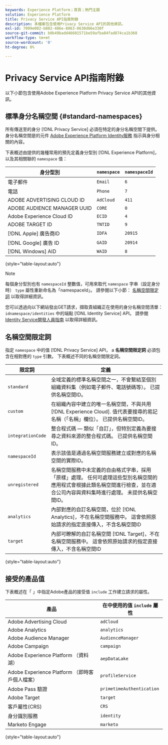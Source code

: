 ```yaml
---
keywords: Experience Platform；首頁；熱門主題
solution: Experience Platform
title: Privacy Service API指南附錄
description: 本檔案包含使用Privacy Service API的其他資訊。
exl-id: 7099e002-b802-486e-8863-0630d66e330f
source-git-commit: b0b49badd46601571be59afba84fad874ca1b368
workflow-type: tm+mt
source-wordcount: '0'
ht-degree: 0%

---
```


# Privacy Service API指南附錄

以下小節包含使用Adobe Experience Platform Privacy Service API的其他資訊。

## 標準身分名稱空間 {#standard-namespaces}

所有傳送至的身分 [!DNL Privacy Service] 必須在特定的身分名稱空間下提供。 身分名稱空間是的元件 [Adobe Experience Platform Identity服務](../../identity-service/home.md) 指示與身分相關的內容。

下表概述由提供的幾種常用的預先定義身分型別 [!DNL Experience Platform]，以及其相關聯的 `namespace` 值：

| 身分型別 | `namespace` | `namespaceId` |
| --- | --- | --- |
| 電子郵件 | `Email` | `6` |
| 電話 | `Phone` | `7` |
| ADOBE ADVERTISING CLOUD ID | `AdCloud` | `411` |
| ADOBE AUDIENCE MANAGER UUID | `CORE` | `0` |
| Adobe Experience Cloud ID | `ECID` | `4` |
| ADOBE TARGET ID | `TNTID` | `9` |
| [!DNL Apple] 廣告商ID | `IDFA` | `20915` |
| [!DNL Google] 廣告 ID | `GAID` | `20914` |
| [!DNL Windows] AID | `WAID` | `8` |

{style="table-layout:auto"}

>[!NOTE]
>
>每個身分型別也有 `namespaceId` 整數值，可用來取代 `namespace` 字串（設定身分時） `type` 屬性重新命名為「namespaceId」。 請參閱以下小節： [名稱空間限定詞](#namespace-qualifiers) 以取得詳細資訊。

您可以透過向以下網站發出GET請求，擷取貴組織正在使用的身分名稱空間清單： `idnamespace/identities` 中的端點 [!DNL Identity Service] API。 請參閱 [Identity Service開發人員指南](../../identity-service/api/getting-started.md) 以取得詳細資訊。

## 名稱空間限定詞

指定 `namespace` 中的值 [!DNL Privacy Service] API， a **名稱空間限定詞** 必須包含在相對應的 `type` 引數。 下表概述不同的名稱空間限定詞。

| 限定詞 | 定義 |
| --------- | ---------- |
| `standard` | 全域定義的標準名稱空間之一，不會繫結至個別組織資料集（例如電子郵件、電話號碼等）。 已提供名稱空間ID。 |
| `custom` | 在組織內容中建立的唯一名稱空間，不與共用 [!DNL Experience Cloud]. 值代表要搜尋的易記名稱（「名稱」欄位）。 已提供名稱空間ID。 |
| `integrationCode` | 整合程式碼 — 類似「自訂」，但特別定義為要搜尋之資料來源的整合程式碼。 已提供名稱空間ID。 |
| `namespaceId` | 表示該值是通過名稱空間服務建立或對應的名稱空間的實際ID。 |
| `unregistered` | 名稱空間服務中未定義的自由格式字串，採用「原樣」處理。 任何可處理這些型別名稱空間的應用程式會根據此類名稱空間進行檢查，並在適合公司內容與資料集時進行處理。 未提供名稱空間ID。 |
| `analytics` | 內部對應的自訂名稱空間，位於 [!DNL Analytics]，不在名稱空間服務中。 這會依照原始請求的指定直接傳入，不含名稱空間ID |
| `target` | 內部可瞭解的自訂名稱空間 [!DNL Target]，不在名稱空間服務中。 這會依照原始請求的指定直接傳入，不含名稱空間ID |

{style="table-layout:auto"}

## 接受的產品值

下表概述在「 」中指定Adobe產品的接受值 `include` 工作建立請求的屬性。

| 產品 | 在中使用的值 `include` 屬性 |
| --- | --- |
| Adobe Advertising Cloud | `adCloud` |
| Adobe Analytics | `analytics` |
| Adobe Audience Manager | `AudienceManager` |
| Adobe Campaign | `campaign` |
| Adobe Experience Platform （資料湖） | `aepDataLake` |
| Adobe Experience Platform （即時客戶個人檔案） | `profileService` |
| Adobe Pass 驗證 | `primetimeAuthentication` |
| Adobe Target | `target` |
| 客戶屬性(CRS) | `CRS` |
| 身分識別服務 | `identity` |
| Marketo Engage | `marketo` |

{style="table-layout:auto"}
